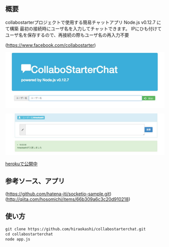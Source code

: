 ## 概要
 collabostarterプロジェクトで使用する簡易チャットアプリ
 Node.js v0.12.7 にて構築
 最初の接続時にユーザ名を入力してチャットできます。
 IPにひも付けてユーザ名を保存するので、再接続の際もユーザ名の再入力不要


 (https://www.facebook.com/collabostarter)

![top](top.jpg)

![chat](chat.jpg)

[herokuで公開中](https://collabostarterchat.herokuapp.com/)

## 参考ソース、アプリ
(https://github.com/hatena-iti/socketio-sample.git)
(http://qiita.com/hosomichi/items/66b309a6c3c20d910218)



## 使い方
```
git clone https://github.com/hiraokashi/collabostarterchat.git
cd collabostarterchat
node app.js
```

